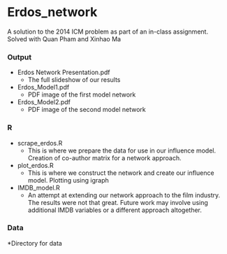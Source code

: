 # Erdos_network
A solution to the 2014 ICM problem as part of an in-class assignment. Solved with Quan Pham and Xinhao Ma

### Output
* Erdos Network Presentation.pdf
  * The full slideshow of our results
* Erdos_Model1.pdf
  * PDF image of the first model network
* Erdos_Model2.pdf
  * PDF image of the second model network
### R
* scrape_erdos.R
  * This is where we prepare the data for use in our influence model. Creation of co-author matrix for a network approach.
* plot_erdos.R
  * This is where we construct the network and create our influence model. Plotting using igraph
* IMDB_model.R
  * An attempt at extending our network approach to the film industry. The results were not that great. Future work may involve using additional IMDB variables or a different approach altogether.

### Data 
*Directory for data